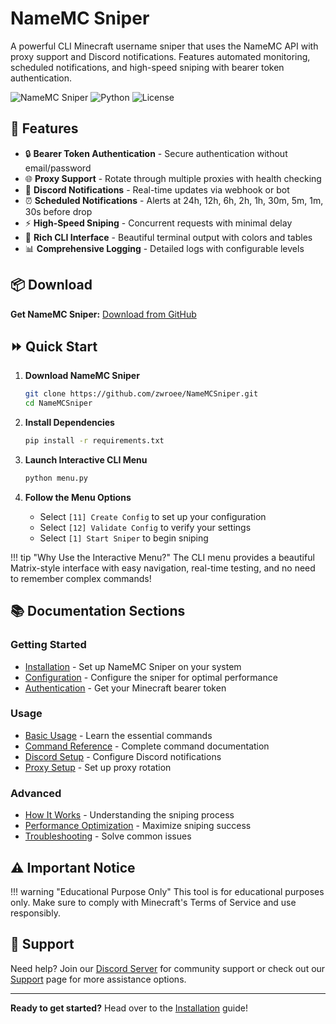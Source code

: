# NameMC Sniper

A powerful CLI Minecraft username sniper that uses the NameMC API with proxy support and Discord notifications. Features automated monitoring, scheduled notifications, and high-speed sniping with bearer token authentication.

![NameMC Sniper](https://img.shields.io/badge/NameMC-Sniper-green?style=for-the-badge)
![Python](https://img.shields.io/badge/Python-3.8+-blue?style=for-the-badge&logo=python)
![License](https://img.shields.io/badge/License-MIT-yellow?style=for-the-badge)

## :rocket: Features

- :lock: **Bearer Token Authentication** - Secure authentication without email/password
- :globe_with_meridians: **Proxy Support** - Rotate through multiple proxies with health checking
- :loudspeaker: **Discord Notifications** - Real-time updates via webhook or bot
- :alarm_clock: **Scheduled Notifications** - Alerts at 24h, 12h, 6h, 2h, 1h, 30m, 5m, 1m, 30s before drop
- :zap: **High-Speed Sniping** - Concurrent requests with minimal delay
- :art: **Rich CLI Interface** - Beautiful terminal output with colors and tables
- :bar_chart: **Comprehensive Logging** - Detailed logs with configurable levels

## :package: Download

**Get NameMC Sniper:** [Download from GitHub](https://github.com/zwroee/NameMCSniper)

## :fast_forward: Quick Start

1. **Download NameMC Sniper**
   ```bash
   git clone https://github.com/zwroee/NameMCSniper.git
   cd NameMCSniper
   ```

2. **Install Dependencies**
   ```bash
   pip install -r requirements.txt
   ```

3. **Launch Interactive CLI Menu**
   ```bash
   python menu.py
   ```

4. **Follow the Menu Options**
   - Select `[11] Create Config` to set up your configuration
   - Select `[12] Validate Config` to verify your settings
   - Select `[1] Start Sniper` to begin sniping

!!! tip "Why Use the Interactive Menu?"
    The CLI menu provides a beautiful Matrix-style interface with easy navigation, real-time testing, and no need to remember complex commands!

## :books: Documentation Sections

### Getting Started
- [Installation](getting-started/installation.md) - Set up NameMC Sniper on your system
- [Configuration](getting-started/configuration.md) - Configure the sniper for optimal performance
- [Authentication](getting-started/authentication.md) - Get your Minecraft bearer token

### Usage
- [Basic Usage](usage/basic-usage.md) - Learn the essential commands
- [Command Reference](usage/commands.md) - Complete command documentation
- [Discord Setup](usage/discord-setup.md) - Configure Discord notifications
- [Proxy Setup](usage/proxy-setup.md) - Set up proxy rotation

### Advanced
- [How It Works](advanced/how-it-works.md) - Understanding the sniping process
- [Performance Optimization](advanced/performance.md) - Maximize sniping success
- [Troubleshooting](advanced/troubleshooting.md) - Solve common issues

## :warning: Important Notice

!!! warning "Educational Purpose Only"
    This tool is for educational purposes only. Make sure to comply with Minecraft's Terms of Service and use responsibly.

## :handshake: Support

Need help? Join our [Discord Server](https://discord.gg/b4BFqqtTqF) for community support or check out our [Support](legal/support.md) page for more assistance options.

---

**Ready to get started?** Head over to the [Installation](getting-started/installation.md) guide!
